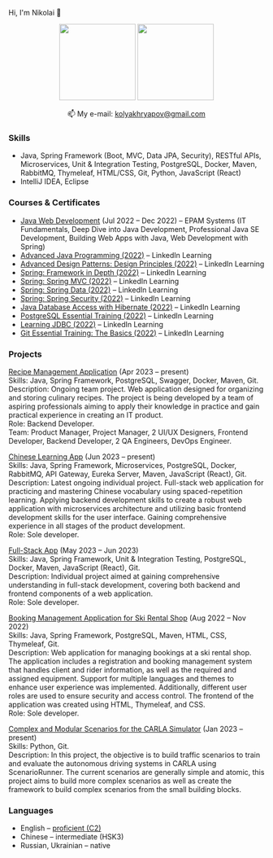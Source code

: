Hi, I'm Nikolai 👋

<p align='center'>
   <a href="https://github-readme-stats.vercel.app/api?username=NikolaiKhriapov&show_icons=true&count_private=true"><img
           height=150
           src="https://github-readme-stats.vercel.app/api?username=NikolaiKhriapov&show_icons=true&count_private=true"/></a>
   <a href="https://github.com/NikolaiKhriapov/github-readme-stats"><img height=150
                                                                  src="https://github-readme-stats.vercel.app/api/top-langs/?username=NikolaiKhriapov&layout=compact"/></a>
</p>

<p align='center'>
   📫 My e-mail: <a href='mailto:kolyakhryapov@gmail.com'>kolyakhryapov@gmail.com</a>
</p>

### Skills
*   Java, Spring Framework (Boot, MVC, Data JPA, Security), RESTful APIs, Microservices, Unit & Integration Testing, PostgreSQL, Docker, Maven, RabbitMQ, Thymeleaf, HTML/CSS, Git, Python, JavaScript (React)
*   IntelliJ IDEA, Eclipse

### Courses & Certificates
*   <a href="https://certificates.epam.com/certificates/f51e6369-bb18-4f5d-b8ac-cb4f7988a32e">Java Web Development</a> (Jul 2022 – Dec 2022) – EPAM Systems (IT Fundamentals, Deep Dive into Java Development, Professional Java SE Development, Building Web Apps with Java, Web Development with Spring)
*   <a href="https://www.linkedin.com/learning/certificates/7d4c4ae7529929870d49b11f3f1c19c142ac723dfeb34076834f631c98e6330f?u=106534538">Advanced Java Programming (2022)</a> – LinkedIn Learning
*   <a href="https://www.linkedin.com/learning/certificates/f3b2791390e52674453fbce3c100d6e23dfae92e9ce5b6fa6d9d65cc9bf5b36f?u=106534538">Advanced Design Patterns: Design Principles (2022)</a> – LinkedIn Learning
*   <a href="https://www.linkedin.com/learning/certificates/3b942b271cd35fbc036efcde96e452dba57a2686b6ae965d5f8fcb9ff48671df?u=106534538">Spring: Framework in Depth (2022)</a> – LinkedIn Learning
*   <a href="http://linkedin.com/learning/certificates/ed6570484424f9f23e93a8822a41f2990641f734b659c30ed7ac0163b990aabc?u=106534538">Spring: Spring MVC (2022)</a> – LinkedIn Learning
*   <a href="https://www.linkedin.com/learning/certificates/ad3844c048da3ee93c4c4b313abb22196ba0f85d6481bfd62be9dff94e71998f?u=106534538">Spring: Spring Data (2022)</a> – LinkedIn Learning
*   <a href="https://www.linkedin.com/learning/certificates/a57c00abcd5b818b49b2863fe519906b068b0d70537c584196296e88457e472f?u=106534538">Spring: Spring Security (2022)</a> – LinkedIn Learning
*   <a href="https://www.linkedin.com/learning/certificates/8769d4210a99b8bd1f3e546526f61890cc62c7057e47c7ae2ef7448e92f77d72?u=106534538">Java Database Access with Hibernate (2022)</a> – LinkedIn Learning
*   <a href="https://www.linkedin.com/learning/certificates/d61c27719be9cd8ba3bbfb02c15b6efe70f551023e6c2c1e5d736e6dce350eee?u=106534538">PostgreSQL Essential Training (2022)</a> – LinkedIn Learning
*   <a href="https://www.linkedin.com/learning/certificates/24e982c6195422d15d197c51f1ba13b8ec57aea293b76f5f26147749b12b4577?u=106534538">Learning JDBC (2022)</a> – LinkedIn Learning
*   <a href="https://www.linkedin.com/learning/certificates/b87c9c62c817d20ba4cbed9a3056c1ab6254f696789b992e343a8b86677f032d?u=106534538">Git Essential Training: The Basics (2022)</a> – LinkedIn Learning

### Projects
<a href="https://github.com/recipetoria/recipetoria">Recipe Management Application</a> (Apr 2023 – present)<br/>
Skills: Java, Spring Framework, PostgreSQL, Swagger, Docker, Maven, Git.<br/>
Description: Ongoing team project. Web application designed for organizing and storing culinary recipes. The project is being developed by a team of aspiring professionals aiming to apply their knowledge in practice and gain practical experience in creating an IT product.<br/>
Role: Backend Developer.<br/>
Team: Product Manager, Project Manager, 2 UI/UX Designers, Frontend Developer, Backend Developer, 2 QA Engineers, DevOps Engineer.

<a href="https://github.com/NikolaiKhriapov/chinese-learning-app">Chinese Learning App</a> (Jun 2023 – present)<br/>
Skills: Java, Spring Framework, Microservices, PostgreSQL, Docker, RabbitMQ, API Gateway, Eureka Server, Maven, JavaScript (React), Git.<br/>
Description: Latest ongoing individual project. Full-stack web application for practicing and mastering Chinese vocabulary using spaced-repetition learning. Applying backend development skills to create a robust web application with microservices architecture and utilizing basic frontend development skills for the user interface. Gaining comprehensive experience in all stages of the product development.<br/>
Role: Sole developer.

<a href="https://github.com/NikolaiKhriapov/full-stack-app">Full-Stack App</a> (May 2023 – Jun 2023)<br/>
Skills: Java, Spring Framework, Unit & Integration Testing, PostgreSQL, Docker, Maven, JavaScript (React), Git.<br/>
Description: Individual project aimed at gaining comprehensive understanding in full-stack development, covering both backend and frontend components of a web application.<br/>
Role: Sole developer.

<a href="https://github.com/NikolaiKhriapov/ski-rental-shop">Booking Management Application for Ski Rental Shop</a> (Aug 2022 – Nov 2022)<br/>
Skills: Java, Spring Framework, PostgreSQL, Maven, HTML, CSS, Thymeleaf, Git.<br/>
Description: Web application for managing bookings at a ski rental shop. The application includes a registration and booking management system that handles client and rider information, as well as the required and assigned equipment. Support for multiple languages and themes to enhance user experience was implemented. Additionally, different user roles are used to ensure security and access control. The frontend of the application was created using HTML, Thymeleaf, and CSS.<br/>
Role: Sole developer.

<a href="https://github.com/NikolaiKhriapov/carla-complex-and-modular-scenarios">Complex and Modular Scenarios for the CARLA Simulator</a> (Jan 2023 – present)<br/>
Skills: Python, Git.<br/>
Description: In this project, the objective is to build traffic scenarios to train and evaluate the autonomous driving systems in CARLA using ScenarioRunner. The current scenarios are generally simple and atomic, this project aims to build more complex scenarios as well as create the framework to build complex scenarios from the small building blocks.

### Languages
*   English – <a href='https://www.efset.org/cert/8Aomkp'>proficient (C2)</a>
*   Chinese – intermediate (HSK3)
*   Russian, Ukrainian – native
